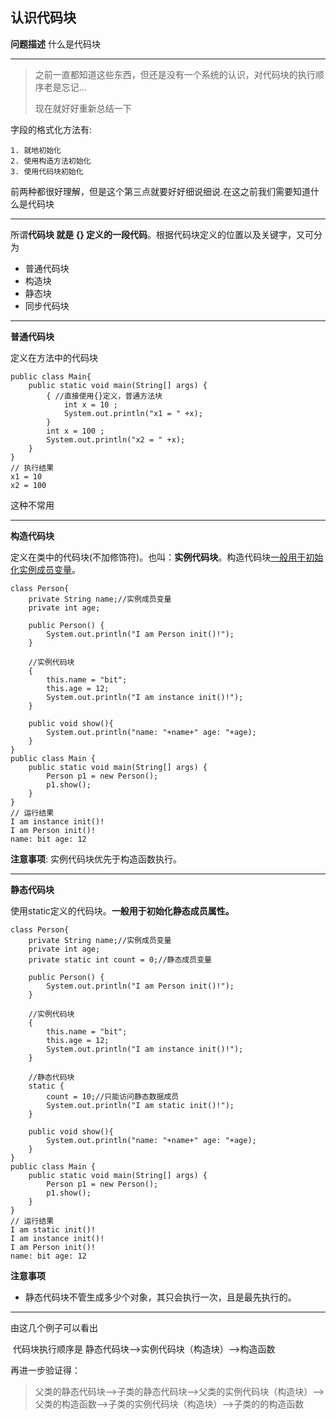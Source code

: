 ## 认识代码块

**问题描述**		什么是代码块

---

> 之前一直都知道这些东西，但还是没有一个系统的认识，对代码块的执行顺序老是忘记...
>
> 现在就好好重新总结一下

字段的格式化方法有:

 	1. 就地初始化
 	2. 使用构造方法初始化
 	3. 使用代码块初始化

前两种都很好理解，但是这个第三点就要好好细说细说.在这之前我们需要知道什么是代码块

---

所谓**代码块 就是 {} 定义的一段代码**。根据代码块定义的位置以及关键字，又可分为

* 普通代码块
* 构造块
* 静态块
* 同步代码块

---

**普通代码块**

定义在方法中的代码块

```
public class Main{ 
 	public static void main(String[] args) { 
 		{ //直接使用{}定义，普通方法块
 			int x = 10 ; 
 			System.out.println("x1 = " +x); 
 		} 
 		int x = 100 ; 
 		System.out.println("x2 = " +x); 
 	} 
} 
// 执行结果
x1 = 10 
x2 = 100
```

这种不常用

---

**构造代码块**

定义在类中的代码块(不加修饰符)。也叫：**实例代码块**。构造代码块<u>一般用于初始化实例成员变量</u>。

```
class Person{ 
	private String name;//实例成员变量
	private int age; 
 
 	public Person() { 
 		System.out.println("I am Person init()!"); 
 	} 
 
 	//实例代码块
 	{ 
 		this.name = "bit"; 
 		this.age = 12; 
 		System.out.println("I am instance init()!"); 
 	} 
 
 	public void show(){ 
 		System.out.println("name: "+name+" age: "+age); 
 	}  
} 
public class Main { 
 	public static void main(String[] args) { 
 		Person p1 = new Person(); 
 		p1.show(); 
 	} 
} 
// 运行结果
I am instance init()! 
I am Person init()! 
name: bit age: 12
```

**注意事项**: 实例代码块优先于构造函数执行。

---

**静态代码块**

使用static定义的代码块。**一般用于初始化静态成员属性。**

```
class Person{ 
	private String name;//实例成员变量
	private int age; 
 	private static int count = 0;//静态成员变量
 	
 	public Person() { 
 		System.out.println("I am Person init()!"); 
 	} 
 
 	//实例代码块
 	{ 
 		this.name = "bit"; 
 		this.age = 12; 
 		System.out.println("I am instance init()!"); 
 	} 
 	
 	//静态代码块
 	static { 
 		count = 10;//只能访问静态数据成员 
 		System.out.println("I am static init()!"); 
 	}
 	
 	public void show(){ 
 		System.out.println("name: "+name+" age: "+age); 
 	}  
} 
public class Main { 
 	public static void main(String[] args) { 
 		Person p1 = new Person(); 
 		p1.show(); 
 	} 
} 
// 运行结果
I am static init()!
I am instance init()! 
I am Person init()! 
name: bit age: 12
```

**注意事项** 

* 静态代码块不管生成多少个对象，其只会执行一次，且是最先执行的。 

---

由这几个例子可以看出

​	代码块执行顺序是	静态代码块——>实例代码块（构造块）——>构造函数

再进一步验证得：

> 父类的静态代码块——>子类的静态代码块——>父类的实例代码块（构造块）——>父类的构造函数——>子类的实例代码块（构造块）——>子类的的构造函数

